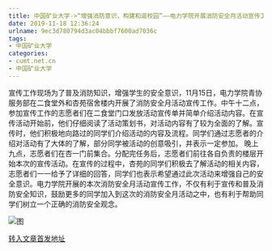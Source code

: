 ```yaml
---
title: 中国矿业大学->“增强消防意识，构建和谐校园”——电力学院开展消防安全月活动宣传工作 | cumt.net.cn
date: 2019-11-18 12:36:24
urlname: 9ec3d780794d3ac04bbbf7600ad7036c
tags: 
- 中国矿业大学
categories:
- cumt.net.cn
- 中国矿业大学
---
```

宣传工作现场为了普及消防知识，增强学生的安全意识，11月15日，电力学院青协服务部在二食堂外和杏苑宿舍楼内开展了消防安全月活动宣传工作。中午十二点，参加宣传工作的志愿者们在二食堂门口发放活动宣传单并简单介绍活动内容。在宣传活动开始前，他们仔细阅读了活动策划书，对活动内容有了较为全面的了解。宣传时，他们积极地向路过的同学们介绍活动的内容及流程。同学们通过志愿者的介绍对活动有了大体的了解，部分同学被活动的创意吸引，并表示一定参加。 晚上九点，志愿者们在杏一门前集合。分配完任务后，志愿者们前往各自负责的楼层开始本次的宣传活动。在宣传的过程中，杏苑的同学们积极去了解活动的相关内容，志愿者们一一给予了详细的回答，同学们也表示希望通过此次活动来增强自己的安全意识。电力学院开展的本次消防安全月活动宣传工作，不仅有利于宣传和普及消防安全知识，鼓励更多的同学加入到这次的消防安全月活动之中，也有利于帮助同学们树立一个正确的消防安全观念。

![图](http://xwzx.cumt.edu.cn/_upload/article/images/a2/fa/0cb2cb58452083c387e96b9efb77/5d0acc21-abd3-4edf-9cbd-e5e016dea8b6.jpg)

[转入文章首发地址](http://xwzx.cumt.edu.cn/64/29/c523a549929/page.htm)